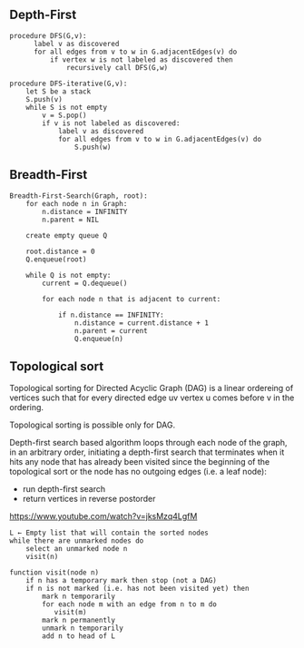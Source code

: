 
## Depth-First

```
procedure DFS(G,v):
      label v as discovered
      for all edges from v to w in G.adjacentEdges(v) do
          if vertex w is not labeled as discovered then
              recursively call DFS(G,w)
```

```
procedure DFS-iterative(G,v):
    let S be a stack
    S.push(v)
    while S is not empty
        v = S.pop()
        if v is not labeled as discovered:
            label v as discovered
            for all edges from v to w in G.adjacentEdges(v) do
                S.push(w)
```

## Breadth-First

```
Breadth-First-Search(Graph, root):
    for each node n in Graph:
        n.distance = INFINITY
        n.parent = NIL

    create empty queue Q

    root.distance = 0
    Q.enqueue(root)

    while Q is not empty:
        current = Q.dequeue()

        for each node n that is adjacent to current:

            if n.distance == INFINITY:
                n.distance = current.distance + 1
                n.parent = current
                Q.enqueue(n)

```

## Topological sort

Topological sorting for Directed Acyclic Graph (DAG) is a linear ordereing of vertices
such that for every directed edge uv vertex u comes before v in the ordering.

Topological sorting is possible only for DAG.

Depth-first search based algorithm loops through each node of the graph, in an arbitrary order,
initiating a depth-first search that terminates when it hits any node that has already been visited since
the beginning of the topological sort or the node has no outgoing edges (i.e. a leaf node):

- run depth-first search
- return vertices in reverse postorder

https://www.youtube.com/watch?v=jksMzq4LgfM

```
L ← Empty list that will contain the sorted nodes
while there are unmarked nodes do
    select an unmarked node n
    visit(n)

function visit(node n)
    if n has a temporary mark then stop (not a DAG)
    if n is not marked (i.e. has not been visited yet) then
        mark n temporarily
        for each node m with an edge from n to m do
           visit(m)
        mark n permanently
        unmark n temporarily
        add n to head of L
```
